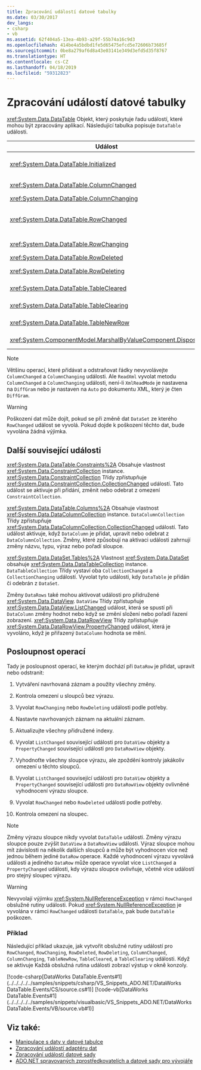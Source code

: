 ```yaml
---
title: Zpracování událostí datové tabulky
ms.date: 03/30/2017
dev_langs:
- csharp
- vb
ms.assetid: 62f404a5-13ea-4b93-a29f-55b74a16c9d3
ms.openlocfilehash: 414be4a5bdbd1fe5d65475efcd5e72606b73685f
ms.sourcegitcommit: 0be8a279af6d8a43e03141e349d3efd5d35f8767
ms.translationtype: HT
ms.contentlocale: cs-CZ
ms.lasthandoff: 04/18/2019
ms.locfileid: "59312823"
---
```

# <a name="handling-datatable-events"></a>Zpracování událostí datové tabulky
<xref:System.Data.DataTable> Objekt, který poskytuje řadu událostí, které mohou být zpracovány aplikací. Následující tabulka popisuje `DataTable` události.  
  
|Událost|Popis|  
|-----------|-----------------|  
|<xref:System.Data.DataTable.Initialized>|Nastane po <xref:System.Data.DataTable.EndInit%2A> metodu `DataTable` je volána. Tato událost je určený primárně pro zajištění podpory scénářů návrhu.|  
|<xref:System.Data.DataTable.ColumnChanged>|Vyvolá se po hodnotu po úspěšném provedení změny v <xref:System.Data.DataColumn>.|  
|<xref:System.Data.DataTable.ColumnChanging>|Nastane, pokud hodnota byla odeslána k `DataColumn`.|  
|<xref:System.Data.DataTable.RowChanged>|Nastane po `DataColumn` hodnotu nebo <xref:System.Data.DataRow.RowState%2A> z <xref:System.Data.DataRow> v `DataTable` byl úspěšně změněn.|  
|<xref:System.Data.DataTable.RowChanging>|Nastane, pokud se odeslal změnu `DataColumn` hodnotu nebo `RowState` z `DataRow` v `DataTable`.|  
|<xref:System.Data.DataTable.RowDeleted>|Nastane po `DataRow` v `DataTable` byl označen jako `Deleted`.|  
|<xref:System.Data.DataTable.RowDeleting>|Vyvolá se před `DataRow` v `DataTable` je označen jako `Deleted`.|  
|<xref:System.Data.DataTable.TableCleared>|Vyvolá se po volání <xref:System.Data.DataTable.Clear%2A> metodu `DataTable` úspěšně vymazala každý `DataRow`.|  
|<xref:System.Data.DataTable.TableClearing>|Nastane po `Clear` metoda je volána, ale předtím, než `Clear` zahájení operace.|  
|<xref:System.Data.DataTable.TableNewRow>|Dojde poté, co je nového `DataRow` je vytvořen voláním `NewRow` metodu `DataTable`.|  
|<xref:System.ComponentModel.MarshalByValueComponent.Disposed>|Nastane, když `DataTable` je `Disposed`. Zděděno z <xref:System.ComponentModel.MarshalByValueComponent>.|  
  
> [!NOTE]
>  Většinu operací, které přidávat a odstraňovat řádky nevyvolávejte `ColumnChanged` a `ColumnChanging` události. Ale `ReadXml` vyvolat metodu `ColumnChanged` a `ColumnChanging` události, není-li `XmlReadMode` je nastavena na `DiffGram` nebo je nastaven na `Auto` po dokumentu XML, který je čten `DiffGram`.  
  
> [!WARNING]
>  Poškození dat může dojít, pokud se při změně dat `DataSet` ze kterého `RowChanged` událost se vyvolá. Pokud dojde k poškození těchto dat, bude vyvolána žádná výjimka.  
  
## <a name="additional-related-events"></a>Další související události  
 <xref:System.Data.DataTable.Constraints%2A> Obsahuje vlastnost <xref:System.Data.ConstraintCollection> instance. <xref:System.Data.ConstraintCollection> Třídy zpřístupňuje <xref:System.Data.ConstraintCollection.CollectionChanged> událostí. Tato událost se aktivuje při přidání, změnit nebo odebrat z omezení `ConstraintCollection`.  
  
 <xref:System.Data.DataTable.Columns%2A> Obsahuje vlastnost <xref:System.Data.DataColumnCollection> instance. `DataColumnCollection` Třídy zpřístupňuje <xref:System.Data.DataColumnCollection.CollectionChanged> událostí. Tato událost aktivuje, když `DataColumn` je přidat, upravit nebo odebrat z `DataColumnCollection`. Změny, které způsobují na aktivaci události zahrnují změny názvu, typu, výraz nebo pořadí sloupce.  
  
 <xref:System.Data.DataSet.Tables%2A> Vlastnost <xref:System.Data.DataSet> obsahuje <xref:System.Data.DataTableCollection> instance. `DataTableCollection` Třídy vystaví oba `CollectionChanged` a `CollectionChanging` událostí. Vyvolat tyto události, kdy `DataTable` je přidán či odebrán z `DataSet`.  
  
 Změny `DataRows` také mohou aktivovat události pro přidružené <xref:System.Data.DataView>. `DataView` Třídy zpřístupňuje <xref:System.Data.DataView.ListChanged> událost, která se spustí při `DataColumn` změny hodnot nebo když se změní složení nebo pořadí řazení zobrazení. <xref:System.Data.DataRowView> Třídy zpřístupňuje <xref:System.Data.DataRowView.PropertyChanged> událost, která je vyvoláno, když je přiřazený `DataColumn` hodnota se mění.  
  
## <a name="sequence-of-operations"></a>Posloupnost operací  
 Tady je posloupnost operací, ke kterým dochází při `DataRow` je přidat, upravit nebo odstranit:  
  
1. Vytváření navrhovaná záznam a použity všechny změny.  
  
2. Kontrola omezení u sloupců bez výrazu.  
  
3. Vyvolat `RowChanging` nebo `RowDeleting` události podle potřeby.  
  
4. Nastavte navrhovaných záznam na aktuální záznam.  
  
5. Aktualizujte všechny přidružené indexy.  
  
6. Vyvolat `ListChanged` související události pro `DataView` objekty a `PropertyChanged` související události pro `DataRowView` objekty.  
  
7. Vyhodnoťte všechny sloupce výrazu, ale zpoždění kontroly jakákoliv omezení u těchto sloupců.  
  
8. Vyvolat `ListChanged` související události pro `DataView` objekty a `PropertyChanged` související události pro `DataRowView` objekty ovlivněné vyhodnocení výrazu sloupce.  
  
9. Vyvolat `RowChanged` nebo `RowDeleted` události podle potřeby.  
  
10. Kontrola omezení na sloupec.  
  
> [!NOTE]
>  Změny výrazu sloupce nikdy vyvolat `DataTable` události. Změny výrazu sloupce pouze zvýšit `DataView` a `DataRowView` události. Výraz sloupce mohou mít závislosti na několik dalších sloupců a může být vyhodnocen více než jednou během jediné `DataRow` operace. Každé vyhodnocení výrazu vyvolává události a jediného `DataRow` může operace vyvolat více `ListChanged` a `PropertyChanged` události, kdy výrazu sloupce ovlivňuje, včetně více událostí pro stejný sloupec výrazu.  
  
> [!WARNING]
>  Nevyvolají výjimku <xref:System.NullReferenceException> v rámci `RowChanged` obslužné rutiny události. Pokud <xref:System.NullReferenceException> je vyvolána v rámci `RowChanged` události `DataTable`, pak bude `DataTable` poškozen.  
  
### <a name="example"></a>Příklad  
 Následující příklad ukazuje, jak vytvořit obslužné rutiny událostí pro `RowChanged`, `RowChanging`, `RowDeleted`, `RowDeleting`, `ColumnChanged`, `ColumnChanging`, `TableNewRow`, `TableCleared`, a `TableClearing` události. Když se aktivuje Každá obslužná rutina události zobrazí výstup v okně konzoly.  
  
 [!code-csharp[DataWorks DataTable.Events#1](../../../../../samples/snippets/csharp/VS_Snippets_ADO.NET/DataWorks DataTable.Events/CS/source.cs#1)]
 [!code-vb[DataWorks DataTable.Events#1](../../../../../samples/snippets/visualbasic/VS_Snippets_ADO.NET/DataWorks DataTable.Events/VB/source.vb#1)]  
  
## <a name="see-also"></a>Viz také:

- [Manipulace s daty v datové tabulce](../../../../../docs/framework/data/adonet/dataset-datatable-dataview/manipulating-data-in-a-datatable.md)
- [Zpracování událostí adaptéru dat](../../../../../docs/framework/data/adonet/handling-dataadapter-events.md)
- [Zpracování událostí datové sady](../../../../../docs/framework/data/adonet/dataset-datatable-dataview/handling-dataset-events.md)
- [ADO.NET spravovaných zprostředkovatelích a datové sady pro vývojáře](https://go.microsoft.com/fwlink/?LinkId=217917)
